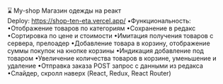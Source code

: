 ⌛ My-shop
Магазин одежды на реакт  
Deploy:  https://shop-ten-eta.vercel.app/
•Функциональность:
•Отображение товаров по категориям
•Сохранение в редакс
•Сортировка по цене и стоимости
•Имитация получения товаров с сервера, прелоадер
•Добавлениe товара в корзину, отображение суммы покупок на кнопке корзины
•Индикация добавление под товаром
•Увеличение количества товаров в корзине, уменьшение и удаление
•Отправка заказа POST запрос с данными из редакса
•Слайдер, скролл наверх
(React, Redux, React Router)


